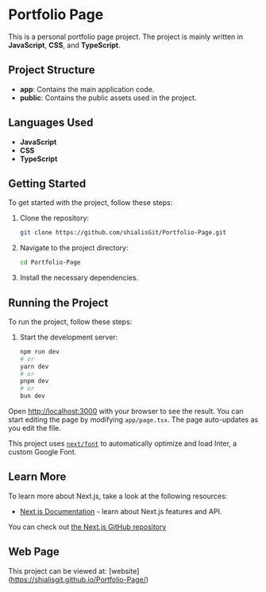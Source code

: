 # Portfolio Page

This is a personal portfolio page project. The project is mainly written in **JavaScript**, **CSS**, and **TypeScript**.

## Project Structure

- **app**: Contains the main application code.
- **public**: Contains the public assets used in the project.

## Languages Used

- **JavaScript**
- **CSS**
- **TypeScript**

## Getting Started

To get started with the project, follow these steps:

1. Clone the repository:
   ```bash
   git clone https://github.com/shialisGit/Portfolio-Page.git
   ```
2. Navigate to the project directory:
   ```bash
   cd Portfolio-Page
   ```
3. Install the necessary dependencies.

## Running the Project

To run the project, follow these steps:

1. Start the development server:
   ```bash
   npm run dev
   # or
   yarn dev
   # or
   pnpm dev
   # or
   bun dev
   ```

Open [http://localhost:3000](https://nextjs.org/docs/deployment%29) with your browser to see the result. You can start editing the page by modifying `app/page.tsx`. The page auto-updates as you edit the file.

This project uses [`next/font`](https://github.com/Ajoboemmanuel/my-portfolio) to automatically optimize and load Inter, a custom Google Font.

## Learn More

To learn more about Next.js, take a look at the following resources:

- [Next.js Documentation](https://nextjs.org/docs/basic-features/font-optimization%29) - learn about Next.js features and API.

You can check out [the Next.js GitHub repository](https://github.com/vercel/next.js/tree/canary/packages/create-next-app)

## Web Page

This project can be viewed at: [website] (https://shialisgit.github.io/Portfolio-Page/)
